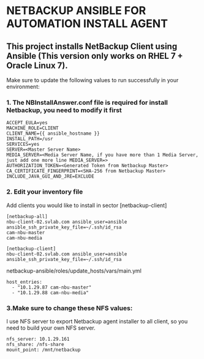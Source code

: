 # NETBACKUP ANSIBLE FOR AUTOMATION INSTALL AGENT

## This project installs NetBackup Client using Ansible (This version only works on RHEL 7 + Oracle Linux 7).

Make sure to update the following values to run successfully in your environment:

### 1. The NBInstallAnswer.conf file is required for install Netbackup, you need to modify it first
```
ACCEPT_EULA=yes
MACHINE_ROLE=CLIENT
CLIENT_NAME={{ ansible_hostname }}
INSTALL_PATH=/usr
SERVICES=yes
SERVER=<Master Server Name>
MEDIA_SERVER=<Media Server Name, if you have more than 1 Media Server, just add one more line MEDIA_SERVER=>
AUTHORIZATION_TOKEN=<Generated Token from Netbackup Master>
CA_CERTIFICATE_FINGERPRINT=<SHA-256 from Netbackup Master>
INCLUDE_JAVA_GUI_AND_JRE=EXCLUDE
```

### 2. Edit your inventory file

Add clients you would like to install in sector [netbackup-client]

```
[netbackup-all]
nbu-client-02.svlab.com ansible_user=ansible ansible_ssh_private_key_file=~/.ssh/id_rsa
cam-nbu-master
cam-nbu-media

[netbackup-client]
nbu-client-02.svlab.com ansible_user=ansible ansible_ssh_private_key_file=~/.ssh/id_rsa
```

netbackup-ansible/roles/update_hosts/vars/main.yml

```
host_entries:
  - "10.1.29.87 cam-nbu-master"
  - "10.1.29.88 cam-nbu-media"
```

### 3.Make sure to change these NFS values:

I use NFS server to export Netbackup agent installer to all client, so you need to build your own NFS server. 

```
nfs_server: 10.1.29.161
nfs_share: /nfs-share
mount_point: /mnt/netbackup
```



